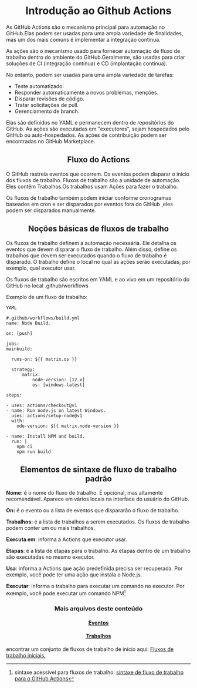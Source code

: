 <h1 align=center> Introdução ao Github Actions </h1>

As GitHub Actions são o mecanismo principal para automação no GitHub.Elas podem ser usadas para uma ampla variedade de finalidades, mas um dos mais comuns é implementar a integração contínua.

As ações são o mecanismo usado para fornecer automação de fluxo de trabalho dentro do ambiente do GitHub.Geralmente, são usadas para criar soluções de CI (integração contínua) e CD (implantação contínua).

No entanto, podem ser usadas para uma ampla variedade de tarefas:
* Teste automatizado.
* Responder automaticamente a novos problemas, menções.
* Disparar revisões de código.
* Tratar solicitações de pull.
* Gerenciamento de branch.

Elas são definidos no YAML e permanecem dentro de repositórios do GitHub. As ações são executadas em "executores", sejam hospedados pelo GitHub ou auto-hospedados. As ações de contribuição podem ser encontradas no GitHub Marketplace.

<h2 align=center> Fluxo do Actions</h2>

O GitHub rastreia eventos que ocorrem. Os eventos podem disparar o início dos fluxos de trabalho. Fluxos de trabalho são a unidade de automação. Eles contêm Trabalhos.Os trabalhos usam Ações para fazer o trabalho.

Os fluxos de trabalho também podem iniciar conforme cronogramas baseados em cron e ser disparados por eventos fora do GitHub ,eles podem ser disparados manualmente.


<h2 align=center> Noções básicas de fluxos de trabalho </h2>

Os fluxos de trabalho definem a automação necessária. Ele detalha os eventos que devem disparar o fluxo de trabalho. Além disso, define os trabalhos que devem ser executados quando o fluxo de trabalho é disparado. O trabalho define o local no qual as ações serão executadas, por exemplo, qual executor usar.

Os fluxos de trabalho são escritos em YAML e ao vivo em um repositório do GitHub no local .github/workflows

Exemplo de um fluxo de trabalho:

`YAML`

    #.github/workflows/build.yml
    name: Node Build.

    on: [push]

    jobs:
    mainbuild: 
 
      runs-on: ${{ matrix.os }}
     
      strategy:
          matrix:
              node-version: [12.x]
              os: [windows-latest]
         
    steps:

    - uses: actions/checkout@v1
    - name: Run node.js on latest Windows.
      uses: actions/setup-node@v1
      with:
        ode-version: ${{ matrix.node-version }}

    - name: Install NPM and build.
      run: |
        npm ci
        npm run build

<h2 align=center> Elementos de sintaxe de fluxo de trabalho padrão</h2>

**Nome**: é o nome do fluxo de trabalho. É opcional, mas altamente recomendável. Aparece em vários locais na interface do usuário do GitHub.

**On:** é o evento ou a lista de eventos que dispararão o fluxo de trabalho.

**Trabalhos:** é a lista de trabalhos a serem executados. Os fluxos de trabalho podem conter um ou mais trabalhos.

**Executa em**: informa a Actions que executor usar.

**Etapas**: é a lista de etapas para o trabalho. As etapas dentro de um trabalho são executadas no mesmo executor.

**Usa**: informa a Actions que ação predefinida precisa ser recuperada. Por exemplo, você pode ter uma ação que instala o Node.js.

**Executar**: informa o trabalho para executar um comando no executor. Por exemplo, você pode executar um comando NPM[^1]







<h3 align=center>Mais arquivos deste conteúdo</h3>

<h4 align=center><a href="https://github.com/IsabellaSMA/Git_Github/blob/main/github/github-eventos.md">Eventos</a></h4>
<h4 align=center><a href="https://github.com/IsabellaSMA/Git_Github/blob/main/github/github-trabalhos.md">Trabalhos</a></h4>

encontrar um conjunto de fluxos de trabalho de início aqui: [Fluxos de trabalho iniciais.](https://github.com/actions/starter-workflows)

[^1]:sintaxe acessível para fluxos de trabalho: [sintaxe de fluxo de trabalho para o GitHub Actions](https://docs.github.com/pt/actions/writing-workflows/workflow-syntax-for-github-actions)
